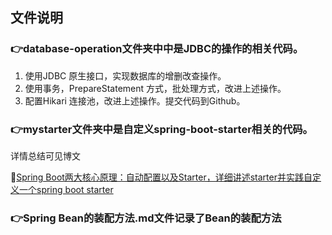 ## 文件说明

### :point_right:**database-operation**文件夹中中是JDBC的操作的相关代码。

1. 使用JDBC 原生接口，实现数据库的增删改查操作。
2. 使用事务，PrepareStatement 方式，批处理方式，改进上述操作。
3. 配置Hikari 连接池，改进上述操作。提交代码到Github。

### :point_right:**mystarter**文件夹中是自定义spring-boot-starter相关的代码。

详情总结可见博文

:link:[Spring Boot两大核心原理：自动配置以及Starter，详细讲述starter并实践自定义一个spring boot starter](https://blog.csdn.net/qq_42799615/article/details/113924560)

### :point_right:**Spring Bean的装配方法.md**文件记录了Bean的装配方法